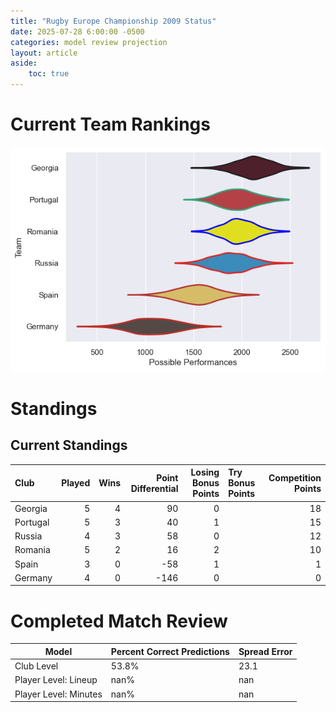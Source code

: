 ```yaml
---  
title: "Rugby Europe Championship 2009 Status"  
date: 2025-07-28 6:00:00 -0500  
categories: model review projection  
layout: article  
aside:  
    toc: true  
---
```

# Current Team Rankings


![Club Rankings](plots/rankings_Rugby_Europe_Championship_2009.png)
# Standings

## Current Standings


| Club     |   Played |   Wins |   Point Differential |   Losing Bonus Points | Try Bonus Points   |   Competition Points |
|:---------|---------:|-------:|---------------------:|----------------------:|:-------------------|---------------------:|
| Georgia  |        5 |      4 |                   90 |                     0 |                    |                   18 |
| Portugal |        5 |      3 |                   40 |                     1 |                    |                   15 |
| Russia   |        4 |      3 |                   58 |                     0 |                    |                   12 |
| Romania  |        5 |      2 |                   16 |                     2 |                    |                   10 |
| Spain    |        3 |      0 |                  -58 |                     1 |                    |                    1 |
| Germany  |        4 |      0 |                 -146 |                     0 |                    |                    0 |



# Completed Match Review


| Model | Percent Correct Predictions | Spread Error |
| ------ | ------ | ------ |
| Club Level | 53.8% | 23.1 |
| Player Level: Lineup | nan% | nan |
| Player Level: Minutes | nan% | nan |

